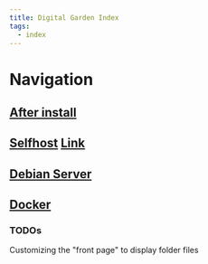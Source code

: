 ```yaml
---
title: Digital Garden Index
tags:
  - index
---
```


# Navigation

## [After install](./Debian/afterinstallDEBIAN.md)

## [Selfhost](Selfhost/Selfhost.md) [Link](https://selfh.st/)

## [Debian Server](./Debian/server.md)

## [Docker](./Docker/Docker.md)
### TODOs

Customizing the "front page" to display folder files
